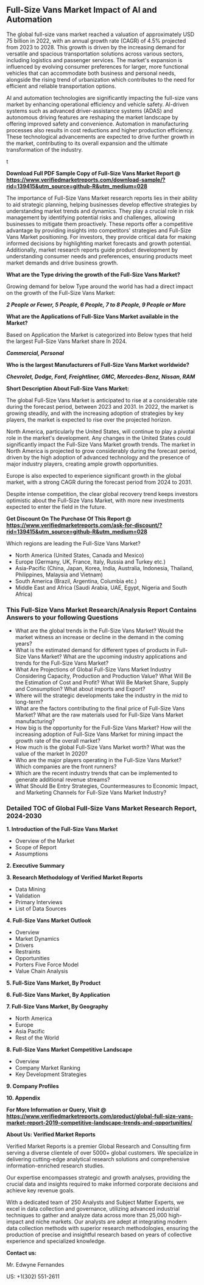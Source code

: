 <h2>Full-Size Vans Market Impact of AI and Automation</h2><p>The global full-size vans market reached a valuation of approximately USD 75 billion in 2022, with an annual growth rate (CAGR) of 4.5% projected from 2023 to 2028. This growth is driven by the increasing demand for versatile and spacious transportation solutions across various sectors, including logistics and passenger services. The market's expansion is influenced by evolving consumer preferences for larger, more functional vehicles that can accommodate both business and personal needs, alongside the rising trend of urbanization which contributes to the need for efficient and reliable transportation options.</p><p>AI and automation technologies are significantly impacting the full-size vans market by enhancing operational efficiency and vehicle safety. AI-driven systems such as advanced driver-assistance systems (ADAS) and autonomous driving features are reshaping the market landscape by offering improved safety and convenience. Automation in manufacturing processes also results in cost reductions and higher production efficiency. These technological advancements are expected to drive further growth in the market, contributing to its overall expansion and the ultimate transformation of the industry.</p>t</p><p id="" class=""><strong>Download Full PDF Sample Copy of Full-Size Vans Market Report @ <a href="https://www.verifiedmarketreports.com/download-sample/?rid=139415&utm_source=github-R&utm_medium=028" target="_blank">https://www.verifiedmarketreports.com/download-sample/?rid=139415&utm_source=github-R&utm_medium=028</a></strong></p><p>The importance of&nbsp;Full-Size Vans Market research reports lies in their ability to aid strategic planning, helping businesses develop effective strategies by understanding market trends and dynamics. They play a crucial role in risk management by identifying potential risks and challenges, allowing businesses to mitigate them proactively. These reports offer a competitive advantage by providing insights into competitors' strategies and Full-Size Vans Market positioning. For investors, they provide critical data for making informed decisions by highlighting market forecasts and growth potential. Additionally, market research reports guide product development by understanding consumer needs and preferences, ensuring products meet market demands and drive business growth.</p><p><strong>What are the&nbsp;Type driving the growth of the Full-Size Vans Market?</strong></p><p id="" class="">Growing demand for below Type around the world has had a direct impact on the growth of the Full-Size Vans Market:</p><em><strong>2 People or Fewer, 5 People, 6 People, 7 to 8 People, 9 People or More</strong></em></p><strong>What are the&nbsp;Applications&nbsp;of Full-Size Vans Market available in the Market?</strong></p><p id="" class="">Based on Application the Market is categorized into Below types that held the largest Full-Size Vans Market share In 2024.</p><em><strong>Commercial, Personal</strong></em></p><strong>Who is the largest Manufacturers of Full-Size Vans Market worldwide?</strong></p><p><em><strong>Chevrolet, Dodge, Ford, Freightliner, GMC, Mercedes-Benz, Nissan, RAM</strong></em></p><p id="" class=""><strong>Short Description About Full-Size Vans Market:</strong></p><p>The global Full-Size Vans Market is anticipated to rise at a considerable rate during the forecast period, between 2023 and 2031. In 2022, the market is growing steadily, and with the increasing adoption of strategies by key players, the market is expected to rise over the projected horizon.</p><p>North America, particularly the United States, will continue to play a pivotal role in the market's development. Any changes in the United States could significantly impact the Full-Size Vans Market growth trends. The market in North America is projected to grow considerably during the forecast period, driven by the high adoption of advanced technology and the presence of major industry players, creating ample growth opportunities.</p><p>Europe is also expected to experience significant growth in the global market, with a strong CAGR during the forecast period from 2024 to 2031.</p><p>Despite intense competition, the clear global recovery trend keeps investors optimistic about the Full-Size Vans Market, with more new investments expected to enter the field in the future.</p><p id="" class=""><strong>Get Discount On The Purchase Of This Report @ <a href="https://www.verifiedmarketreports.com/ask-for-discount/?rid=139415&utm_source=github-R&utm_medium=028" target="_blank">https://www.verifiedmarketreports.com/ask-for-discount/?rid=139415&utm_source=github-R&utm_medium=028</a></strong></p>Which regions are leading the Full-Size Vans Market?</p><ul><li>North America (United States, Canada and Mexico)</li><li>Europe (Germany, UK, France, Italy, Russia and Turkey etc.)</li><li>Asia-Pacific (China, Japan, Korea, India, Australia, Indonesia, Thailand, Philippines, Malaysia and Vietnam)</li><li>South America (Brazil, Argentina, Columbia etc.)</li><li>Middle East and Africa (Saudi Arabia, UAE, Egypt, Nigeria and South Africa)</li></ul><h3 id="" class="">This Full-Size Vans Market Research/Analysis Report Contains Answers to your following Questions</h3><ul><li>What are the global trends in the Full-Size Vans Market? Would the market witness an increase or decline in the demand in the coming years?</li><li>What is the estimated demand for different types of products in Full-Size Vans Market? What are the upcoming industry applications and trends for the Full-Size Vans Market?</li><li>What Are Projections of Global Full-Size Vans Market Industry Considering Capacity, Production and Production Value? What Will Be the Estimation of Cost and Profit? What Will Be Market Share, Supply and Consumption? What about imports and Export?</li><li>Where will the strategic developments take the industry in the mid to long-term?</li><li>What are the factors contributing to the final price of Full-Size Vans Market? What are the raw materials used for Full-Size Vans Market manufacturing?</li><li>How big is the opportunity for the Full-Size Vans Market? How will the increasing adoption of Full-Size Vans Market for mining impact the growth rate of the overall market?</li><li>How much is the global Full-Size Vans Market worth? What was the value of the market In 2020?</li><li>Who are the major players operating in the Full-Size Vans Market? Which companies are the front runners?</li><li>Which are the recent industry trends that can be implemented to generate additional revenue streams?</li><li>What Should Be Entry Strategies, Countermeasures to Economic Impact, and Marketing Channels for Full-Size Vans Market Industry?</li></ul><h3 id="" class="">Detailed TOC of Global Full-Size Vans Market Research Report, 2024-2030</h3><p id="" class=""><strong>1. Introduction of the Full-Size Vans Market</strong></p><ul><li>Overview of the Market</li><li>Scope of Report</li><li>Assumptions</li></ul><p id="" class=""><strong>2. Executive Summary</strong></p><p id="" class=""><strong>3. Research Methodology of Verified Market Reports</strong></p><ul><li>Data Mining</li><li>Validation</li><li>Primary Interviews</li><li>List of Data Sources</li></ul><p id="" class=""><strong>4. Full-Size Vans Market Outlook</strong></p><ul><li>Overview</li><li>Market Dynamics</li><li>Drivers</li><li>Restraints</li><li>Opportunities</li><li>Porters Five Force Model</li><li>Value Chain Analysis</li></ul><p id="" class=""><strong>5. Full-Size Vans Market, By Product</strong></p><p id="" class=""><strong>6. Full-Size Vans Market, By Application</strong></p><p id="" class=""><strong>7. Full-Size Vans Market, By Geography</strong></p><ul><li>North America</li><li>Europe</li><li>Asia Pacific</li><li>Rest of the World</li></ul><p id="" class=""><strong>8. Full-Size Vans Market Competitive Landscape</strong></p><ul><li>Overview</li><li>Company Market Ranking</li><li>Key Development Strategies</li></ul><p id="" class=""><strong>9. Company Profiles</strong></p><p id="" class=""><strong>10. Appendix</strong></p><p id="" class=""><strong>For More Information or Query, Visit @ <a href="https://www.verifiedmarketreports.com/product/global-full-size-vans-market-report-2019-competitive-landscape-trends-and-opportunities/" target="_blank">https://www.verifiedmarketreports.com/product/global-full-size-vans-market-report-2019-competitive-landscape-trends-and-opportunities/</a></strong></p><p id="" class=""><strong>About Us: Verified Market Reports</strong></p><p id="" class="">Verified Market Reports is a premier Global Research and Consulting firm serving a diverse clientele of over 5000+ global customers. We specialize in delivering cutting-edge analytical research solutions and comprehensive information-enriched research studies.</p><p id="" class="">Our expertise encompasses strategic and growth analyses, providing the crucial data and insights required to make informed corporate decisions and achieve key revenue goals.</p><p id="" class="">With a dedicated team of 250 Analysts and Subject Matter Experts, we excel in data collection and governance, utilizing advanced industrial techniques to gather and analyze data across more than 25,000 high-impact and niche markets. Our analysts are adept at integrating modern data collection methods with superior research methodologies, ensuring the production of precise and insightful research based on years of collective experience and specialized knowledge.</p><p id="" class=""><strong>Contact us:</strong></p><p id="" class="">Mr. Edwyne Fernandes</p><p id="" class="">US: +1(302) 551-2611</p>